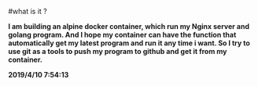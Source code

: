 #what is it ?

**I am building an alpine docker container, which run
my Nginx server and golang program. And I hope my container
can have the function that automatically get my latest program
and run it any time i want. So I try to use git as a tools to push my program to github and get it from my container.**


**2019/4/10 7:54:13**